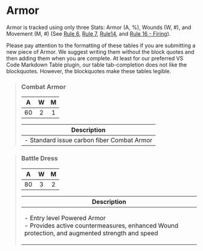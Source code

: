 # Armor

Armor is tracked using only three Stats: Armor (A, %), Wounds (W, #), and Movement (M, #) (See [Rule 6](broken-reference), [Rule 7](broken-reference), [Rule14](broken-reference), and [Rule 16 - Firing](broken-reference)).

Please pay attention to the formatting of these tables if you are submitting a new piece of Armor. We suggest writing them without the block quotes and then adding them when you are complete. At least for our preferred VS Code Markdown Table plugin, our table tab-completion does not like the blockquotes. However, the blockquotes make these tables legible.

> ### **Combat Armor**
>
>|  A  |  W  |  M  |
>| :-: | :-: | :-: |
>|  60 |  2  |  1  |
>
>| Description                                |
>| ------------------------------------------ |
>| - Standard issue carbon fiber Combat Armor |

> ### **Battle Dress**
>
>|  A  |  W  |  M  |
>| :-: | :-: | :-: |
>|  80 |  3  |  2  |
>
>
>| Description |
>| ----------- |
>| <p>- Entry level Powered Armor<br>- Provides active countermeasures, enhanced Wound protection, and augmented strength and speed</p> |